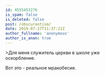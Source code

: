 ```yaml
---
id: 4555453276
is_spam: false
is_deleted: false
post: /obscurantism/
date: 2019-07-27T11:37:21Z
author_fullname: 'anonymous'
author_is_anon: true
---
```


<p>&gt;Для меня служитель церкви в школе уже<br>оскорбление.</p><p>Вот это - реальное мракобесие.</p>
